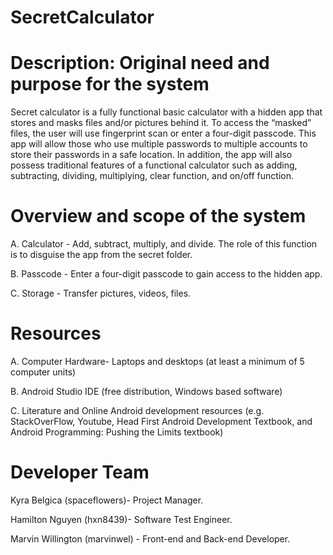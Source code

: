 # SecretCalculator

# Description: Original need and purpose for the system

Secret calculator is a fully functional basic calculator with a hidden app that stores and masks files and/or pictures behind it. To access the “masked” files, the user will use fingerprint scan or enter a four-digit passcode. This app will allow those who use multiple passwords to multiple accounts to store their passwords in a safe location. In addition, the app will also possess traditional features of a functional calculator such as adding, subtracting, dividing, multiplying, clear function, and on/off function. 

# Overview and scope of the system

A.	Calculator - Add, subtract, multiply, and divide. The role of this function is to disguise the app from the secret folder.

B.	Passcode - Enter a four-digit passcode to gain access to the hidden app.

C.	Storage  - Transfer pictures, videos, files.

# Resources

A.	Computer Hardware- Laptops and desktops (at least a minimum of 5 computer units)

B.	Android Studio IDE (free distribution, Windows based software)

C.	Literature and Online Android development resources (e.g. StackOverFlow, Youtube, Head First Android Development Textbook, and Android Programming: Pushing the Limits textbook)

# Developer Team
Kyra Belgica (spaceflowers)- Project Manager.

Hamilton Nguyen (hxn8439)- Software Test Engineer.

Marvin Willington (marvinwel) - Front-end and Back-end Developer.


